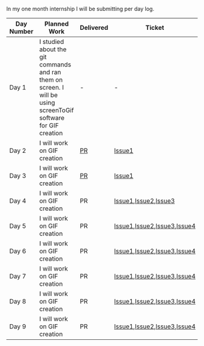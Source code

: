 In my one month internship I will be submitting per day log.


| Day Number  |  Planned Work | Delivered| Ticket |
|---|---|---|---|
| Day 1  | I studied about the git commands and ran them on screen. I will be using screenToGif software for GIF creation  | -  | - |
| Day 2  | I will work on GIF creation  | [PR](https://github.com/tapaswenipathak/GitGIFs/pull/58)  | [Issue1](https://github.com/tapaswenipathak/GitGIFs/issues/50)  |
| Day 3  | I will work on GIF creation  | [PR](https://github.com/tapaswenipathak/GitGIFs/pull/58)  | [Issue1](https://github.com/tapaswenipathak/GitGIFs/issues/50)  |
| Day 4  | I will work on GIF creation  | PR  | [Issue1](https://github.com/tapaswenipathak/GitGIFs/issues/53),[Issue2](https://github.com/tapaswenipathak/GitGIFs/issues/52),[Issue3](https://github.com/tapaswenipathak/GitGIFs/issues/51)  |
| Day 5  | I will work on GIF creation  | PR  | [Issue1](https://github.com/tapaswenipathak/GitGIFs/issues/50),[Issue2](https://github.com/tapaswenipathak/GitGIFs/issues/49),[Issue3](https://github.com/tapaswenipathak/GitGIFs/issues/48),[Issue4](https://github.com/tapaswenipathak/GitGIFs/issues/47)  |
| Day 6  | I will work on GIF creation  | PR  | [Issue1](https://github.com/tapaswenipathak/GitGIFs/issues/45),[Issue2](https://github.com/tapaswenipathak/GitGIFs/issues/44),[Issue3](https://github.com/tapaswenipathak/GitGIFs/issues/43),[Issue4](https://github.com/tapaswenipathak/GitGIFs/issues/42) |
| Day 7  | I will work on GIF creation  | PR  | [Issue1](https://github.com/tapaswenipathak/GitGIFs/issues/40),[Issue2](https://github.com/tapaswenipathak/GitGIFs/issues/39),[Issue3](https://github.com/tapaswenipathak/GitGIFs/issues/38),[Issue4](https://github.com/tapaswenipathak/GitGIFs/issues/37) |
| Day 8  | I will work on GIF creation  | PR  | [Issue1](https://github.com/tapaswenipathak/GitGIFs/issues/32),[Issue2](https://github.com/tapaswenipathak/GitGIFs/issues/35),[Issue3](https://github.com/tapaswenipathak/GitGIFs/issues/34),[Issue4](https://github.com/tapaswenipathak/GitGIFs/issues/41)  |
| Day 9  | I will work on GIF creation  | PR  | [Issue1](https://github.com/tapaswenipathak/GitGIFs/issues/31),[Issue2](https://github.com/tapaswenipathak/GitGIFs/issues/33),[Issue3](https://github.com/tapaswenipathak/GitGIFs/issues/46),[Issue4](https://github.com/tapaswenipathak/GitGIFs/issues/36)  |


